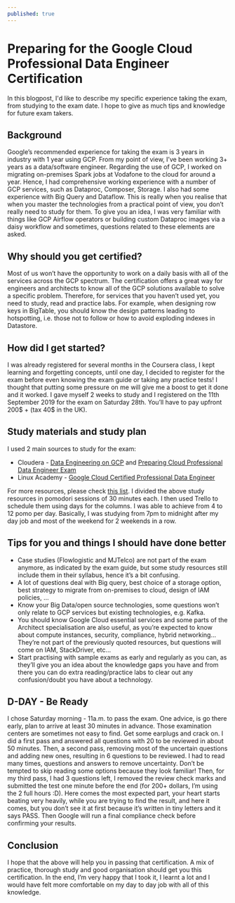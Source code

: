 ```yaml
---
published: true
---
```


# Preparing for the Google Cloud Professional Data Engineer Certification
In this blogpost, I'd like to describe my specific experience taking the exam, from studying to the exam date. I hope to give as much tips and knowledge for future exam takers.

## Background
Google’s recommended experience for taking the exam is 3 years in industry with 1 year using GCP. From my point of view, I’ve been working 3+ years as a data/software engineer. Regarding the use of GCP, I worked on migrating on-premises Spark jobs at Vodafone to the cloud for around a year. Hence, I had comprehensive working experience with a number of GCP services, such as Dataproc, Composer, Storage. I also had some experience with Big Query and Dataflow. This is really when you realise that when you master the technologies from a practical point of view, you don’t really need to study for them. To give you an idea, I was very familiar with things like GCP Airflow operators or building custom Dataproc images via a daisy workflow and sometimes, questions related to these elements are asked.

## Why should you get certified?
Most of us won’t have the opportunity to work on a daily basis with all of the services across the GCP spectrum. The certification offers a great way for engineers and architects to know all of the GCP solutions available to solve a specific problem. Therefore, for services that you haven’t used yet, you need to study, read and practice labs. For example, when designing row keys in BigTable, you should know the design patterns leading to hotspotting, i.e. those not to follow or how to avoid exploding indexes in Datastore.

## How did I get started?
I was already registered for several months in the Coursera class, I kept learning and forgetting concepts, until one day, I decided to register for the exam before even knowing the exam guide or taking any practice tests! I thought that putting some pressure on me will give me a boost to get it done and it worked. I gave myself 2 weeks to study and I registered on the 11th September 2019 for the exam on Saturday 28th. You’ll have to pay upfront 200$ + (tax 40$ in the UK).

## Study materials and study plan
I used 2 main sources to study for the exam:
- Cloudera - [Data Engineering on GCP](https://www.coursera.org/specializations/gcp-data-machine-learning) and [Preparing Cloud Professional Data Engineer Exam](https://www.coursera.org/learn/preparing-cloud-professional-data-engineer-exam)
- Linux Academy - [Google Cloud Certified Professional Data Engineer](https://linuxacademy.com/course/google-cloud-data-engineer/)

For more resources, please check [this list](https://github.com/ddneves/awesome-gcp-certifications#Google-Cloud---Professional-Data-Engineer). I divided the above study resources in pomodori sessions of 30 minutes each. I then used Trello to schedule them using days for the columns. I was able to achieve from 4 to 12 pomo per day. Basically, I was studying from 7pm to midnight after my day job and most of the weekend for 2 weekends in a row.

## Tips for you and things I should have done better
- Case studies (Flowlogistic and MJTelco) are not part of the exam anymore, as indicated by the exam guide, but some study resources still include them in their syllabus, hence it’s a bit confusing.
- A lot of questions deal with Big query, best choice of a storage option, best strategy to migrate from on-premises to cloud, design of IAM policies, …
- Know your Big Data/open source technologies, some questions won’t only relate to GCP services but existing technologies, e.g. Kafka.
- You should know Google Cloud essential services and some parts of the Architect specialisation are also useful, as you’re expected to know about compute instances, security, compliance, hybrid networking... They’re not part of the previously quoted resources, but questions will come on IAM, StackDriver, etc…
- Start practising with sample exams as early and regularly as you can, as they’ll give you an idea about the knowledge gaps you have and from there you can do extra reading/practice labs to clear out any confusion/doubt you have about a technology.

## D-DAY - Be Ready
I chose Saturday morning - 11a.m. to pass the exam. One advice, is go there early, plan to arrive at least 30 minutes in advance. Those examination centers are sometimes not easy to find. Get some earplugs and crack on. I did a first pass and answered all questions with 20 to be reviewed in about 50 minutes. Then, a second pass, removing most of the uncertain questions and adding new ones, resulting in 6 questions to be reviewed. I had to read many times, questions and answers to remove uncertainty. Don’t be tempted to skip reading some options because they look familiar! Then, for my third pass, I had 3 questions left, I removed the review check marks and submitted the test one minute before the end (for 200+ dollars, I’m using the 2 full hours :D). Here comes the most expected part, your heart starts beating very heavily, while you are trying to find the result, and here it comes, but you don’t see it at first because it’s written in tiny letters and it says PASS. Then Google will run a final compliance check before confirming your results.

## Conclusion
I hope that the above will help you in passing that certification. A mix of practice, thorough study and good organisation should get you this certification. In the end, I’m very happy that I took it, I learnt a lot and I would have felt more comfortable on my day to day job with all of this knowledge.
